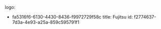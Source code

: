 logo:
  - fa5316f6-6130-4430-8436-f9972729f58c
title: Fujitsu
id: f2774637-7d3a-4e93-a25a-859c595791f1
